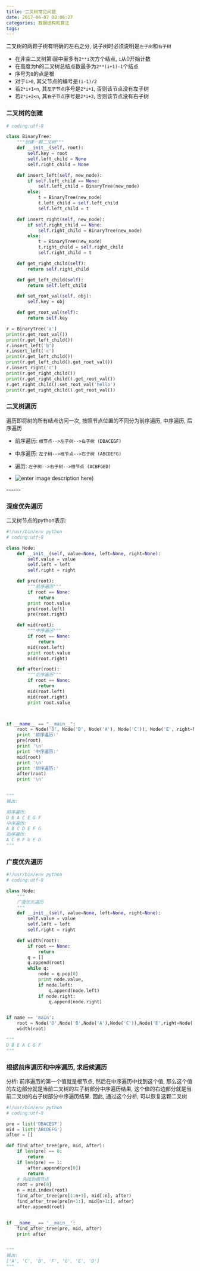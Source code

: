 ```yaml
---
title: 二叉树常见问题
date: 2017-06-07 08:06:27
categories: 数据结构和算法
tags:
---
```


二叉树的两颗子树有明确的左右之分, 说子树时必须说明是`左子树`和`右子树`

- 在非空二叉树第i层中至多有`2**i`次方个结点, `i`从0开始计数
- 在高度为h的二叉树总结点数最多为`2**(i+1)-1`个结点
- 序号为`0`的点是根
- 对于`i>0`, 其父节点的编号是`(i-1)/2`
- 若`2*i+1<n`, 其`左子节点`序号是`2*i+1`, 否则该节点没有左子树
- 若`2*i+2<n`, 其`右子节点`序号是`2*i+2`, 否则该节点没有右子树


### 二叉树的创建

```python
# coding:utf-8

class BinaryTree:
    """创建一颗二叉树"""
    def __init__(self, root):
        self.key = root
        self.left_child = None
        self.right_child = None

    def insert_left(self, new_node):
        if self.left_child == None:
            self.left_child = BinaryTree(new_node)
        else:
            t = BinaryTree(new_node)
            t.left_child = self.left_child
            self.left_child = t

    def insert_right(self, new_node):
        if self.right_child == None:
            self.right_child = BinaryTree(new_node)
        else:
            t = BinaryTree(new_node)
            t.right_child = self.right_child
            self.right_child = t

    def get_right_child(self):
        return self.right_child

    def get_left_child(self):
        return self.left_child

    def set_root_val(self, obj):
        self.key = obj

    def get_root_val(self):
        return self.key

r = BinaryTree('a')
print(r.get_root_val())
print(r.get_left_child())
r.insert_left('b')
r.insert_left('c')
print(r.get_left_child())
print(r.get_left_child().get_root_val())
r.insert_right('c')
print(r.get_right_child())
print(r.get_right_child().get_root_val())
r.get_right_child().set_root_val('hello')
print(r.get_right_child().get_root_val())
```

<!--more-->

### 二叉树遍历

遍历即将树的所有结点访问一次, 按照节点位置的不同分为前序遍历, 中序遍历, 后序遍历

- 前序遍历: `根节点-->左子树-->右子树 (DBACEGF)`
- 中序遍历: `左子树-->根节点-->右子树 (ABCDEFG)`


- 遍历: `左子树-->右子树-->根节点 (ACBFGED)`
- ![enter image description here](http://img.blog.csdn.net/20130801211404796?watermark/2/text/aHR0cDovL2Jsb2cuY3Nkbi5uZXQvbGl0dGxldGh1bmRlcg==/font/5a6L5L2T/fontsize/400/fill/I0JBQkFCMA==/dissolve/70/gravity/SouthEast))

\------

### 深度优先遍历

二叉树节点的python表示:

```python
#!/usr/bin/env python
# coding:utf-8

class Node:
    def __init__(self, value=None, left=None, right=None):
        self.value = value
        self.left = left
        self.right = right

    def pre(root):
        """前序遍历"""
        if root == None:
            return
        print root.value
        pre(root.left)
        pre(root.right)

    def mid(root):
        """中序遍历"""
        if root == None:
            return
        mid(root.left)
        print root.value
        mid(root.right)

    def after(root):
        """后序遍历"""
        if root == None:
            return
        mid(root.left)
        mid(root.right)
        print root.value



if __name__ == "__main__":
    root = Node('D', Node('B', Node('A'), Node('C')), Node('E', right=Node('G', Node('F'))))
    print '前序遍历:'
    pre(root)
    print '\n'
    print '中序遍历:'
    mid(root)
    print '\n'
    print '后序遍历:'
    after(root)
    print '\n'

    
"""
输出:

前序遍历:
D B A C E G F
中序遍历:
A B C D E F G
后序遍历:
A C B F G E D
"""
```



### 广度优先遍历

```python
#!/usr/bin/env python
# coding:utf-8

class Node:
    """
    广度优先遍历
    """
    def __init__(self, value=None, left=None, right=None):
        self.value = value
        self.left = left
        self.right = right

    def width(root):
        if root == None:
            return
        q = []
        q.append(root)
        while q:
            node = q.pop(0)
            print node.value,
            if node.left:
                q.append(node.left)
            if node.right:
                q.append(node.right)


if name == 'main':
    root = Node('D',Node('B',Node('A'),Node('C')),Node('E',right=Node('G',Node('F'))))
    width(root)

"""
D B E A C G F
"""
```



### 根据前序遍历和中序遍历, 求后续遍历

分析: 前序遍历的第一个值就是根节点, 然后在中序遍历中找到这个值, 那么这个值的左边部分就是当前二叉树的左子树部分中序遍历结果, 这个值的右边部分就是当前二叉树的右子树部分中序遍历结果. 因此, 通过这个分析, 可以恢复这颗二叉树

```python
#!/usr/bin/env python
# coding:utf-8

pre = list('DBACEGF')
mid = list('ABCDEFG')
after = []

def find_after_tree(pre, mid, after):
    if len(pre) == 0:
        return
    if len(pre) == 1:
        after.append(pre[0])
        return
    # 先找到根节点
    root = pre[0]
    n = mid.index(root)
    find_after_tree(pre[1:n+1], mid[:n], after)
    find_after_tree(pre[n+1:], mid[n+1:], after)
    after.append(root)


if __name__ == '__main__':
    find_after_tree(pre, mid, after)
    print after


"""
输出:
['A', 'C', 'B', 'F', 'G', 'E', 'D']
"""


```


